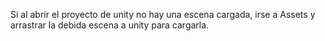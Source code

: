 Si al abrir el proyecto de unity no hay una escena cargada, irse a Assets y arrastrar la debida escena a unity para cargarla.
